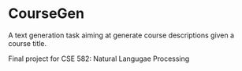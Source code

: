 # CourseGen
A text generation task aiming at generate course descriptions given a course title.

Final project for CSE 582: Natural Langugae Processing

